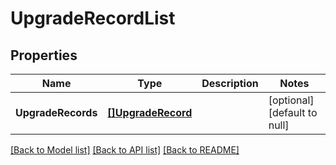 # UpgradeRecordList

## Properties
Name | Type | Description | Notes
------------ | ------------- | ------------- | -------------
**UpgradeRecords** | [**[]UpgradeRecord**](UpgradeRecord.md) |  | [optional] [default to null]

[[Back to Model list]](../README.md#documentation-for-models) [[Back to API list]](../README.md#documentation-for-api-endpoints) [[Back to README]](../README.md)

